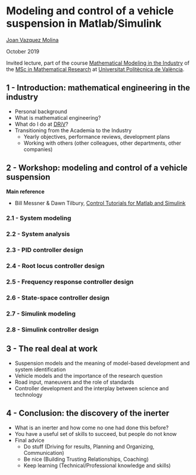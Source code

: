 # Modeling and control of a vehicle suspension in Matlab/Simulink

[Joan Vazquez Molina](http://www.linkedin.com/in/joanvazquez)

October 2019

Invited lecture, part of the course [Mathematical Modeling in the Industry](https://www.upv.es/pls/oalu/sic_asi.Busca_Asi?p_codi=33202&p_caca=2017&P_IDIOMA=c&p_vista=MSE&p_tit=2199) of the [MSc in Mathematical Research](http://www.investmat.org/) at [Universitat Politècnica de València](http://www.upv.es/).


## 1 - Introduction: mathematical engineering in the industry
  * Personal background
  * What is mathematical engineering?
  * What do I do at [DRiV](https://www.driv.com/)?
  * Transitioning from the Academia to the Industry
     * Yearly objectives, performance reviews, development plans
     * Working with others (other colleagues, other departments, other companies)
    
## 2 - Workshop: modeling and control of a vehicle suspension

**Main reference**

  * Bill Messner & Dawn Tilbury, [Control Tutorials for Matlab and Simulink](http://ctms.engin.umich.edu/CTMS/index.php?example=Suspension&section=SystemModeling)
  
### 2.1 - System modeling

### 2.2 - System analysis

### 2.3 - PID controller design

### 2.4 - Root locus controller design

### 2.5 - Frequency response controller design

### 2.6 - State-space controller design

### 2.7 - Simulink modeling

### 2.8 - Simulink controller design

## 3 - The real deal at work
  * Suspension models and the meaning of model-based development and system identification
  * Vehicle models and the importance of the research question
  * Road input, maneuvers and the role of standards
  * Controller development and the interplay between science and technology

## 4 - Conclusion: the discovery of the inerter
  * What is an inerter and how come no one had done this before?
  * You have a useful set of skills to succeed, but people do not know
  * Final advice
    * Do stuff (Driving for results, Planning and Organizing, Communication)
    * Be nice (Building Trusting Relationships, Coaching)
    * Keep learning (Technical/Professional knowledge and skills)
